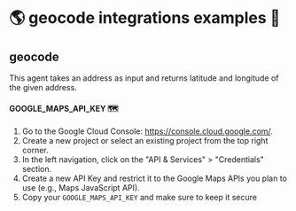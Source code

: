 # 🌎 geocode integrations examples 🚴

## geocode

This agent takes an address as input and returns latitude and longitude of the given address.

#### GOOGLE_MAPS_API_KEY 🗺️

1. Go to the Google Cloud Console: https://console.cloud.google.com/.
2. Create a new project or select an existing project from the top right corner.
3. In the left navigation, click on the "API & Services" > "Credentials" section.
4. Create a new API Key and restrict it to the Google Maps APIs you plan to use (e.g., Maps JavaScript API).
5. Copy your `GOOGLE_MAPS_API_KEY` and make sure to keep it secure


